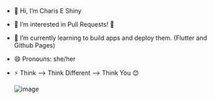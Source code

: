 - 👋 Hi, I’m Charis E Shiny
- 👀 I’m interested in Pull Requests! 🤣
- 🌱 I’m currently learning to build apps and deploy them. (Flutter and Github Pages)
- 😄 Pronouns: she/her
- ⚡ Think --> Think Different --> Think You 😊

  ![image](https://github.com/user-attachments/assets/10849673-a283-4413-b43e-0d54c136146e)


<!---
Charis-E-Shiny/Charis-E-Shiny is a ✨ special ✨ repository because its `README.md` (this file) appears on your GitHub profile.
You can click the Preview link to take a look at your changes.
--->
